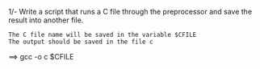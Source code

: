 1/- Write a script that runs a C file through the preprocessor and save the result into another file.

    The C file name will be saved in the variable $CFILE
    The output should be saved in the file c
==> gcc -o c $CFILE
